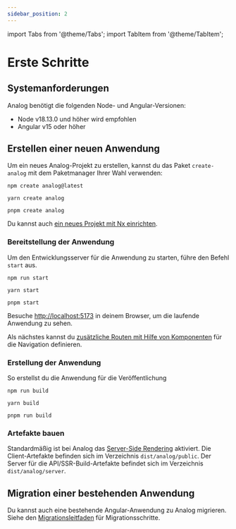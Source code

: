 ```yaml
---
sidebar_position: 2
---
```


import Tabs from '@theme/Tabs';
import TabItem from '@theme/TabItem';

# Erste Schritte

## Systemanforderungen

Analog benötigt die folgenden Node- und Angular-Versionen:

- Node v18.13.0 und höher wird empfohlen
- Angular v15 oder höher

## Erstellen einer neuen Anwendung

Um ein neues Analog-Projekt zu erstellen, kannst du das Paket `create-analog` mit dem Paketmanager Ihrer Wahl verwenden:

<Tabs groupId="package-manager">
  <TabItem value="npm">

```shell
npm create analog@latest
```

  </TabItem>

  <TabItem label="Yarn" value="yarn">

```shell
yarn create analog
```

  </TabItem>

  <TabItem value="pnpm">

```shell
pnpm create analog
```

  </TabItem>
</Tabs>

Du kannst auch [ein neues Projekt mit Nx einrichten](/docs/integrations/nx).

### Bereitstellung der Anwendung

Um den Entwicklungsserver für die Anwendung zu starten, führe den Befehl `start` aus.

<Tabs groupId="package-manager">
  <TabItem value="npm">

```shell
npm run start
```

  </TabItem>

  <TabItem label="Yarn" value="yarn">

```shell
yarn start
```

  </TabItem>

  <TabItem value="pnpm">

```shell
pnpm start
```

  </TabItem>
</Tabs>

Besuche [http://localhost:5173](http://localhost:5173) in deinem Browser, um die laufende Anwendung zu sehen.

Als nächstes kannst du [zusätzliche Routen mit Hilfe von Komponenten](/docs/features/routing/overview) für die Navigation definieren.

### Erstellung der Anwendung

So erstellst du die Anwendung für die Veröffentlichung

<Tabs groupId="package-manager">
  <TabItem value="npm">

```shell
npm run build
```

  </TabItem>

  <TabItem label="Yarn" value="yarn">

```shell
yarn build
```

  </TabItem>

  <TabItem value="pnpm">

```shell
pnpm run build
```

### Artefakte bauen

Standardmäßig ist bei Analog das [Server-Side Rendering](/docs/features/server/server-side-rendering) aktiviert.
Die Client-Artefakte befinden sich im Verzeichnis `dist/analog/public`.
Der Server für die API/SSR-Build-Artefakte befindet sich im Verzeichnis `dist/analog/server`.

  </TabItem>
</Tabs>

## Migration einer bestehenden Anwendung

Du kannst auch eine bestehende Angular-Anwendung zu Analog migrieren. Siehe den [Migrationsleitfaden](/docs/guides/migrating) für Migrationsschritte.
